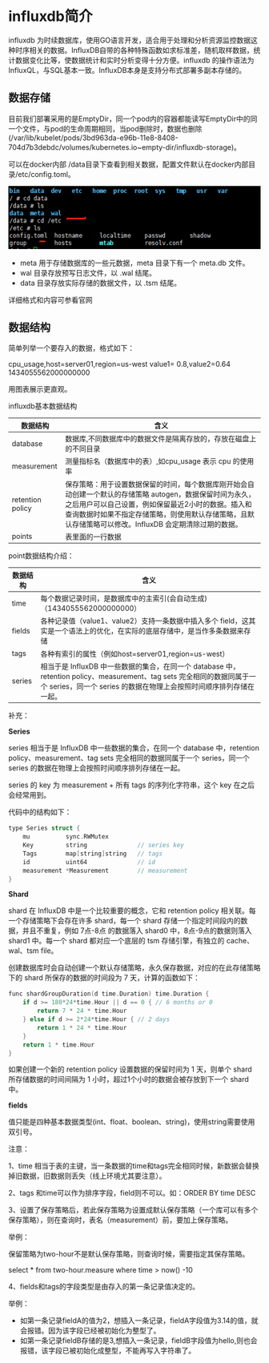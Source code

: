 # influxdb简介

influxdb 为时续数据库，使用GO语言开发，适合用于处理和分析资源监控数据这种时序相关的数据。InfluxDB自带的各种特殊函数如求标准差，随机取样数据，统计数据变化比等，使数据统计和实时分析变得十分方便。influxdb 的操作语法为 InfluxQL，与SQL基本一致。InfluxDB本身是支持分布式部署多副本存储的。

## 数据存储

目前我们部署采用的是EmptyDir，同一个pod内的容器都能读写EmptyDir中的同一个文件，与pod的生命周期相同，当pod删除时，数据也删除(/var/lib/kubelet/pods/3bd963da-e96b-11e8-8408-704d7b3debdc/volumes/kubernetes.io~empty-dir/influxdb-storage)。

可以在docker内部 /data目录下查看到相关数据，配置文件默认在docker内部目录/etc/config.toml。

![img](assets/clip_image001-1543973921302.png)

- meta 用于存储数据库的一些元数据，meta 目录下有一个 meta.db 文件。
- wal 目录存放预写日志文件，以 .wal 结尾。
- data 目录存放实际存储的数据文件，以 .tsm 结尾。

详细格式和内容可参看官网

## 数据结构

简单列举一个要存入的数据，格式如下：

cpu_usage,host=server01,region=us-west  value1= 0.8,value2=0.64  1434055562000000000

用图表展示更直观。

influxdb基本数据结构

| 数据结构           | 含义                                                         |
| ------------------ | ------------------------------------------------------------ |
| database           | 数据库,不同数据库中的数据文件是隔离存放的，存放在磁盘上的不同目录 |
| measurement        | 测量指标名（数据库中的表）,如cpu_usage 表示 cpu 的使用率     |
| retention   policy | 保存策略：用于设置数据保留的时间，每个数据库刚开始会自动创建一个默认的存储策略 autogen，数据保留时间为永久，之后用户可以自己设置，例如保留最近2小时的数据。插入和查询数据时如果不指定存储策略，则使用默认存储策略，且默认存储策略可以修改。InfluxDB 会定期清除过期的数据。 |
| points             | 表里面的一行数据                                             |

point数据结构介绍：

| 数据结构 | 含义                                                         |
| -------- | ------------------------------------------------------------ |
| time     | 每个数据记录时间，是数据库中的主索引(会自动生成)（1434055562000000000） |
| fields   | 各种记录值（value1、value2）支持一条数据中插入多个   field，这其实是一个语法上的优化，在实际的底层存储中，是当作多条数据来存储 |
| tags     | 各种有索引的属性（例如host=server01,region=us-west）         |
| series   | 相当于是 InfluxDB 中一些数据的集合，在同一个 database 中，retention   policy、measurement、tag sets 完全相同的数据同属于一个 series，同一个 series 的数据在物理上会按照时间顺序排列存储在一起。 |

补充：

**Series**

series 相当于是 InfluxDB 中一些数据的集合，在同一个 database 中，retention policy、measurement、tag sets 完全相同的数据同属于一个 series，同一个 series 的数据在物理上会按照时间顺序排列存储在一起。

series 的 key 为 measurement + 所有 tags 的序列化字符串，这个 key 在之后会经常用到。

代码中的结构如下：

```c
type Series struct {
    mu          sync.RWMutex
    Key         string              // series key
    Tags        map[string]string   // tags
    id          uint64              // id
    measurement *Measurement        // measurement
}
```

**Shard**

shard 在 InfluxDB 中是一个比较重要的概念，它和 retention policy 相关联。每一个存储策略下会存在许多 shard，每一个 shard 存储一个指定时间段内的数据，并且不重复，例如 7点-8点 的数据落入 shard0 中，8点-9点的数据则落入 shard1 中。每一个 shard 都对应一个底层的 tsm 存储引擎，有独立的 cache、wal、tsm file。

创建数据库时会自动创建一个默认存储策略，永久保存数据，对应的在此存储策略下的 shard 所保存的数据的时间段为 7 天，计算的函数如下：

```c
func shardGroupDuration(d time.Duration) time.Duration {
    if d >= 180*24*time.Hour || d == 0 { // 6 months or 0
        return 7 * 24 * time.Hour
    } else if d >= 2*24*time.Hour { // 2 days
        return 1 * 24 * time.Hour
    }
    return 1 * time.Hour
}
```

如果创建一个新的 retention policy 设置数据的保留时间为 1 天，则单个 shard 所存储数据的时间间隔为 1 小时，超过1个小时的数据会被存放到下一个 shard 中。

**fields** 

值只能是四种基本数据类型(int、float、boolean、string)，使用string需要使用双引号。

注意：

1、time 相当于表的主键，当一条数据的time和tags完全相同时候，新数据会替换掉旧数据，旧数据则丢失（线上环境尤其要注意）。

2、tags 和time可以作为排序字段，field则不可以。如：ORDER BY time DESC

3、设置了保存策略后，若此保存策略为设置成默认保存策略（一个库可以有多个保存策略），则在查询时，表名（measurement）前，要加上保存策略。

举例：

保留策略为two-hour不是默认保存策略，则查询时候，需要指定其保存策略。

select * from two-hour.measure where time > now() -10

4、fields和tags的字段类型是由存入的第一条记录值决定的。

举例：

- 如第一条记录fieldA的值为2，想插入一条记录，fieldA字段值为3.14的值，就会报错。因为该字段已经被初始化为整型了。
- 如第一条记录fieldB存储的是3,想插入一条记录，fieldB字段值为hello,则也会报错，该字段已被初始化成整型，不能再写入字符串了。
